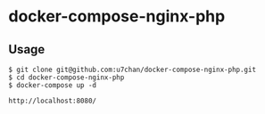 # docker-compose-nginx-php

## Usage

```
$ git clone git@github.com:u7chan/docker-compose-nginx-php.git
$ cd docker-compose-nginx-php
$ docker-compose up -d

http://localhost:8080/
```
